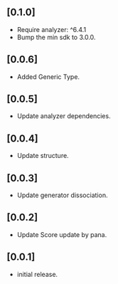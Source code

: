 ## [0.1.0]

- Require analyzer: ^6.4.1
- Bump the min sdk to 3.0.0.

## [0.0.6]

- Added Generic Type.

## [0.0.5]

- Update analyzer dependencies.

## [0.0.4]

- Update structure.

## [0.0.3]

- Update generator dissociation.

## [0.0.2]

- Update Score update by pana.

## [0.0.1]

- initial release.